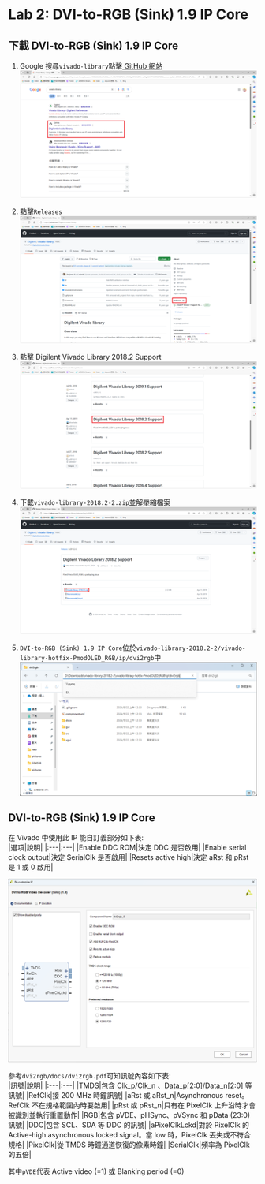 # Lab 2: DVI-to-RGB (Sink) 1.9 IP Core  
## 下載 DVI-to-RGB (Sink) 1.9 IP Core  
1. Google 搜尋`vivado-library`點擊[ GitHub 網站](https://github.com/Digilent/vivado-library)  
![1.png](pictures/1.png "1.png")
  
2. 點擊`Releases`  
![2.png](pictures/2.png "2.png")
  
3. 點擊 Digilent Vivado Library 2018.2 Support  
![3.png](pictures/3.png "3.png")
  
4. 下載`vivado-library-2018.2-2.zip`並解壓縮檔案  
![4.png](pictures/4.png "4.png")
  
5. `DVI-to-RGB (Sink) 1.9 IP Core`位於`vivado-library-2018.2-2/vivado-library-hotfix-PmodOLED_RGB/ip/dvi2rgb`中  
![5.png](pictures/5.png "5.png")
  
## DVI-to-RGB (Sink) 1.9 IP Core  
在 Vivado 中使用此 IP 能自訂義部分如下表:  
|選項|說明|
|:---|:---|
|Enable DDC ROM|決定 DDC 是否啟用|
|Enable serial clock output|決定 SerialClk 是否啟用|
|Resets active high|決定 aRst 和 pRst 是 1 或 0 啟用|

![6.png](pictures/6.png "6.png")
  
參考`dvi2rgb/docs/dvi2rgb.pdf`可知訊號內容如下表:  
|訊號|說明|
|:---|:---|
|TMDS|包含 Clk_p/Clk_n 、Data_p[2:0]/Data_n[2:0] 等訊號|
|RefClk|接 200 MHz 時鐘訊號|
|aRst 或 aRst_n|Asynchronous reset。RefClk 不在規格範圍內時要啟用|
|pRst 或 pRst_n|只有在 PixelClk 上升沿時才會被識別並執行重置動作|
|RGB|包含 pVDE、pHSync、pVSync 和 pData (23:0) 訊號|
|DDC|包含 SCL、SDA 等 DDC 的訊號|
|aPixelClkLckd|對於 PixelClk 的 Active-high asynchronous locked signal。當 low 時，PixelClk 丟失或不符合規格|
|PixelClk|從 TMDS 時鐘通道恢復的像素時鐘|
|SerialClk|頻率為 PixelClk 的五倍|
  
其中`pVDE`代表 Active video (=1) 或 Blanking period (=0)